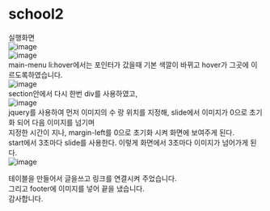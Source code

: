 # school2
실행화면<br>
![image](https://user-images.githubusercontent.com/102115231/176816524-6345a5b7-1ab8-4605-8591-59c1ff96ef8a.png) <br>
![image](https://user-images.githubusercontent.com/102115231/176817237-9f167c6a-d328-4e2e-8845-aff83e58773f.png) <br>
main-menu li:hover에서는 포인터가 갔을때 기본 색깔이 바뀌고 hover가 그곳에 이르도록하였습니다. <br>
![image](https://user-images.githubusercontent.com/102115231/176817990-2268c1b3-d4ec-4b9c-9784-d6889c89457c.png) <br>
section안에서 다시 한번 div를 사용하였고, <br>
![image](https://user-images.githubusercontent.com/102115231/176826000-ec746f5e-e7de-449a-8608-012e13aca2ef.png) <br>
jquery를 사용하여 먼저 이미지의 수 랑 위치를 지정해, slide에서 이미지가 0으로 초기화 되어 다음 이미지를 넘기며 <br>
지정한 시간이 지나, margin-left를 0으로 초기화 시켜 화면에 보여주게 된다. <br>
start에서 3초마다 slide를 사용한다. 이렇게 화면에서 3초마다 이미지가 넘어가게 된다. <br>
![image](https://user-images.githubusercontent.com/102115231/176827551-56d9ca52-62c3-4914-b556-ac5f75ef6743.png) <br>

테이블을 만들어서 글을쓰고 링크를 연결시켜 주었습니다.<br>
 그리고 footer에 이미지를 넣어 끝을 냈습니다. <br>
 감사합니다.

